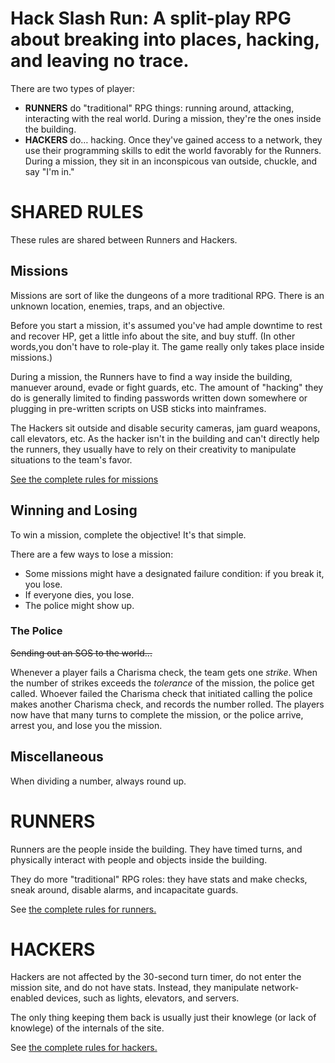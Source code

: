 # Hack Slash Run: A split-play RPG about breaking into places, hacking, and leaving no trace.

There are two types of player:

*   **RUNNERS** do "traditional" RPG things: running around, attacking, interacting with the real world. During a mission, they're the ones inside the building.
*   **HACKERS** do… hacking. Once they've gained access to a network, they use their programming skills to edit the world favorably for the Runners. During a mission, they sit in an inconspicous van outside, chuckle, and say "I'm in."

# SHARED RULES
These rules are shared between Runners and Hackers.

## Missions
Missions are sort of like the dungeons of a more traditional RPG. There is an unknown location, enemies, traps, and an objective.

Before you start a mission, it's assumed you've had ample downtime to rest and recover HP, get a little info about the site, and buy stuff. (In other words,you don't have to role-play it. The game really only takes place inside missions.)

During a mission, the Runners have to find a way inside the building, manuever around, evade or fight guards, etc. The amount of "hacking" they do is generally limited to finding passwords written down somewhere or plugging in pre-written scripts on USB sticks into mainframes.

The Hackers sit outside and disable security cameras, jam guard weapons, call elevators, etc. As the hacker isn't in the building and can't directly help the runners, they usually have to rely on their creativity to manipulate situations to the team's favor.

[See the complete rules for missions](mission.md)

## Winning and Losing

To win a mission, complete the objective! It's that simple.

There are a few ways to lose a mission:

*   Some missions might have a designated failure condition: if you break it, you lose.
*   If everyone dies, you lose.
*   The police might show up.

### The Police
~~Sending out an SOS to the world...~~

Whenever a player fails a Charisma check, the team gets one *strike*. When the number of strikes exceeds the *tolerance* of the mission, the police get called. Whoever failed the Charisma check that initiated calling the police makes another Charisma check, and records the number rolled. The players now have that many turns to complete the mission, or the police arrive, arrest you, and lose you the mission.

## Miscellaneous
When dividing a number, always round up.

# RUNNERS

Runners are the people inside the building. They have timed turns, and physically interact with people and objects inside the building.

They do more "traditional" RPG roles: they have stats and make checks, sneak around, disable alarms, and incapacitate guards.

See [the complete rules for runners.](runners.md)

# HACKERS

Hackers are not affected by the 30-second turn timer, do not enter the mission site, and do not have stats. Instead, they manipulate network-enabled devices, such as lights, elevators, and servers.

The only thing keeping them back is usually just their knowlege (or lack of knowlege) of the internals of the site.

See [the complete rules for hackers.](hacking.md)
